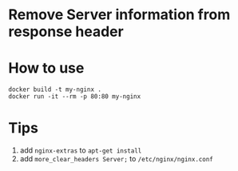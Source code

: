 # Remove Server information from response header

# How to use

```
docker build -t my-nginx .
docker run -it --rm -p 80:80 my-nginx
```

# Tips
1. add `nginx-extras` to `apt-get install` 
2. add `more_clear_headers Server;` to `/etc/nginx/nginx.conf`

